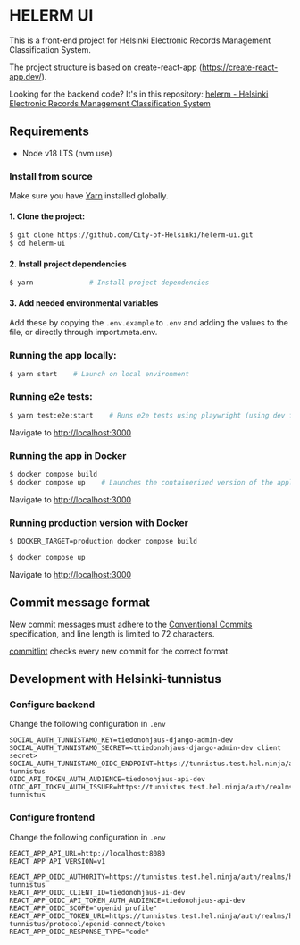 # HELERM UI

This is a front-end project for Helsinki Electronic Records Management Classification System.

The project structure is based on create-react-app (https://create-react-app.dev/).

Looking for the backend code? It's in this repository: [helerm - Helsinki Electronic Records Management Classification System](https://github.com/City-of-Helsinki/helerm)

## Requirements

- Node v18 LTS (nvm use)

### Install from source

Make sure you have [Yarn](https://yarnpkg.com/en/docs/install) installed globally.

#### 1. Clone the project:

```bash
$ git clone https://github.com/City-of-Helsinki/helerm-ui.git
$ cd helerm-ui
```

#### 2. Install project dependencies

```bash
$ yarn              # Install project dependencies
```

#### 3. Add needed environmental variables

Add these by copying the `.env.example` to `.env` and adding the values to the file, or directly through import.meta.env.

### Running the app locally:

```bash
$ yarn start    # Launch on local environment
```

### Running e2e tests:

```bash
$ yarn test:e2e:start    # Runs e2e tests using playwright (using dev frontend if not set to local)
```


Navigate to [http://localhost:3000](http://localhost:3000)

### Running the app in Docker

```bash
$ docker compose build
$ docker compose up    # Launches the containerized version of the application
```

Navigate to [http://localhost:3000](http://localhost:3000)

### Running production version with Docker

```bash
$ DOCKER_TARGET=production docker compose build
```

```bash
$ docker compose up
```

Navigate to [http://localhost:3000](http://localhost:3000)

## Commit message format

New commit messages must adhere to the [Conventional Commits](https://www.conventionalcommits.org/)
specification, and line length is limited to 72 characters.

[commitlint](https://github.com/conventional-changelog/commitlint) checks every new commit for the correct format.

## Development with Helsinki-tunnistus

### Configure backend

Change the following configuration in `.env`

```
SOCIAL_AUTH_TUNNISTAMO_KEY=tiedonohjaus-django-admin-dev
SOCIAL_AUTH_TUNNISTAMO_SECRET=<ttiedonohjaus-django-admin-dev client secret>
SOCIAL_AUTH_TUNNISTAMO_OIDC_ENDPOINT=https://tunnistus.test.hel.ninja/auth/realms/helsinki-tunnistus
OIDC_API_TOKEN_AUTH_AUDIENCE=tiedonohjaus-api-dev
OIDC_API_TOKEN_AUTH_ISSUER=https://tunnistus.test.hel.ninja/auth/realms/helsinki-tunnistus
```

### Configure frontend

Change the following configuration in `.env`

```
REACT_APP_API_URL=http://localhost:8080
REACT_APP_API_VERSION=v1

REACT_APP_OIDC_AUTHORITY=https://tunnistus.test.hel.ninja/auth/realms/helsinki-tunnistus
REACT_APP_OIDC_CLIENT_ID=tiedonohjaus-ui-dev
REACT_APP_OIDC_API_TOKEN_AUTH_AUDIENCE=tiedonohjaus-api-dev
REACT_APP_OIDC_SCOPE="openid profile"
REACT_APP_OIDC_TOKEN_URL=https://tunnistus.test.hel.ninja/auth/realms/helsinki-tunnistus/protocol/openid-connect/token
REACT_APP_OIDC_RESPONSE_TYPE="code"
```
